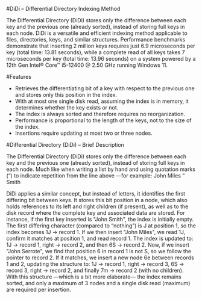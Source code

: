 #DiDi – Differential Directory Indexing Method

The Differential Directory (DiDi) stores only the difference between each key and the previous one (already sorted), instead of storing full keys in each node.
DiDi is a versatile and efficient indexing method applicable to files, directories, keys, 
and similar structures. Performance benchmarks demonstrate that inserting 2 million keys 
requires just 6.9 microseconds per key (total time: 13.81 seconds), while a complete read 
of all keys takes 7 microseconds per key (total time: 13.96 seconds) on a system powered
by a 12th Gen Intel® Core™ i5-12400 @ 2.50 GHz running Windows 11.</p>

#Features
- Retrieves the differentiating bit of a key with respect to the previous one and stores only this position in the index.
- With at most one single disk read, assuming the index is in memory, it determines whether the key exists or not.
- The index is always sorted and therefore requires no reorganization.
- Performance is proportional to the length of the keys, not to the size of the index.
- Insertions require updating at most two or three nodes.

#Differential Directory (DiDi) – Brief Description

The Differential Directory (DiDi) stores only the difference between each key and the previous one (already sorted), instead of storing full keys in each node.
Much like when writing a list by hand and using quotation marks (“) to indicate repetition from the line above —for example:
John Miles
  “  Smith

DiDi applies a similar concept, but instead of letters, it identifies the first differing bit between keys. 
It stores this bit position in a node, which also holds references to its left and right children (if present), as well as to the disk record where the complete key and associated data are stored.
For instance, if the first key inserted is "John Smith", the index is initially empty. The first differing character (compared to “nothing”) is J at position 1, so the index becomes 1J → record 1.
If we then insert "John Miles", we read 1J, confirm it matches at position 1, and read record 1. The index is updated to:
1J → record 1, right → record 2, and then 6S → record 2.
Now, if we insert "John Serrote", we find that position 6 in record 1 is not S, so we follow the pointer to record 2. If it matches, we insert a new node 6e between records 1 and 2, updating the structure to:
1J → record 1, right → record 3,
6S → record 3, right → record 2,
and finally
7m → record 2 (with no children).
With this structure —which is a bit more elaborate— the index remains sorted, and only a maximum of 3 nodes and a single disk read (maximum) are required per insertion.
